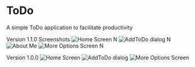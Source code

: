 # ToDo
A simple ToDo application to facilitate productivity

Version 1.1.0 Screenshots
![Home Screen N](https://github.com/TumininuCodes/ToDo/blob/master/Screenshot_1607981421.png)
![AddToDo dialog N](https://github.com/TumininuCodes/ToDo/blob/master/Screenshot_1607981428.png)
![About Me](https://github.com/TumininuCodes/ToDo/blob/master/Screenshot_1607981438.png)
![More Options Screen N](https://github.com/TumininuCodes/ToDo/blob/master/Screenshot_1607981451.png)


Version 1.0.0
![Home Screen](https://github.com/TumininuCodes/ToDo/blob/master/Screenshot_1607212071.png)
![AddToDo dialog](https://github.com/TumininuCodes/ToDo/blob/master/Screenshot_1607211751.png)
![More Options Screen](https://github.com/TumininuCodes/ToDo/blob/master/Screenshot_1607211758.png)
